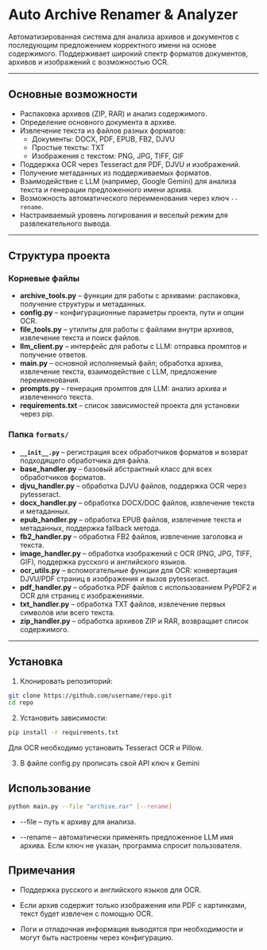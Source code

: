 # Auto Archive Renamer & Analyzer

Автоматизированная система для анализа архивов и документов с последующим предложением корректного имени на основе содержимого. Поддерживает широкий спектр форматов документов, архивов и изображений с возможностью OCR.

---

## Основные возможности

- Распаковка архивов (ZIP, RAR) и анализ содержимого.
- Определение основного документа в архиве.
- Извлечение текста из файлов разных форматов:
  - Документы: DOCX, PDF, EPUB, FB2, DJVU
  - Простые тексты: TXT
  - Изображения с текстом: PNG, JPG, TIFF, GIF
- Поддержка OCR через Tesseract для PDF, DJVU и изображений.
- Получение метаданных из поддерживаемых форматов.
- Взаимодействие с LLM (например, Google Gemini) для анализа текста и генерации предложенного имени архива.
- Возможность автоматического переименования через ключ `--rename`.
- Настраиваемый уровень логирования и веселый режим для развлекательного вывода.

---

## Структура проекта

### Корневые файлы

- **archive_tools.py** – функции для работы с архивами: распаковка, получение структуры и метаданных.
- **config.py** – конфигурационные параметры проекта, пути и опции OCR.
- **file_tools.py** – утилиты для работы с файлами внутри архивов, извлечение текста и поиск файлов.
- **llm_client.py** – интерфейс для работы с LLM: отправка промптов и получение ответов.
- **main.py** – основной исполняемый файл; обработка архива, извлечение текста, взаимодействие с LLM, предложение переименования.
- **prompts.py** – генерация промптов для LLM: анализ архива и извлеченного текста.
- **requirements.txt** – список зависимостей проекта для установки через pip.

### Папка `formats/`

- **`__init__.py`** – регистрация всех обработчиков форматов и возврат подходящего обработчика для файла.
- **base_handler.py** – базовый абстрактный класс для всех обработчиков форматов.
- **djvu_handler.py** – обработка DJVU файлов, поддержка OCR через pytesseract.
- **docx_handler.py** – обработка DOCX/DOC файлов, извлечение текста и метаданных.
- **epub_handler.py** – обработка EPUB файлов, извлечение текста и метаданных, поддержка fallback метода.
- **fb2_handler.py** – обработка FB2 файлов, извлечение заголовка и текста.
- **image_handler.py** – обработка изображений с OCR (PNG, JPG, TIFF, GIF), поддержка русского и английского языков.
- **ocr_utils.py** – вспомогательные функции для OCR: конвертация DJVU/PDF страниц в изображения и вызов pytesseract.
- **pdf_handler.py** – обработка PDF файлов с использованием PyPDF2 и OCR для страниц с изображениями.
- **txt_handler.py** – обработка TXT файлов, извлечение первых символов или всего текста.
- **zip_handler.py** – обработка архивов ZIP и RAR, возвращает список содержимого.

---

## Установка

1. Клонировать репозиторий:

```bash
git clone https://github.com/username/repo.git
cd repo
```
2. Установить зависимости:

```bash
pip install -r requirements.txt
```
Для OCR необходимо установить Tesseract OCR и Pillow.

3. В файле config.py прописать свой API ключ к Gemini

## Использование

```bash
python main.py --file "archive.rar" [--rename]
```
- --file – путь к архиву для анализа.
  
- --rename – автоматически применять предложенное LLM имя архива. Если ключ не указан, программа спросит пользователя.

## Примечания

- Поддержка русского и английского языков для OCR.

- Если архив содержит только изображения или PDF с картинками, текст будет извлечен с помощью OCR.

- Логи и отладочная информация выводятся при необходимости и могут быть настроены через конфигурацию.

